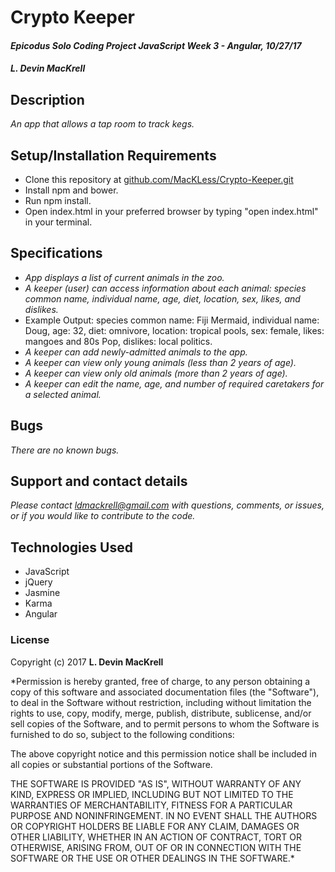# Crypto Keeper

#### _Epicodus Solo Coding Project JavaScript Week 3 - Angular, 10/27/17_

#### _**L. Devin MacKrell**_

## Description

_An app that allows a tap room to track kegs._

## Setup/Installation Requirements

* Clone this repository at [github.com/MacKLess/Crypto-Keeper.git](https://github.com/MacKLess/Crypto-Keeper.git)
* Install npm and bower.
* Run npm install.
* Open index.html in your preferred browser by typing "open index.html" in your terminal.

## Specifications

* _App displays a list of current animals in the zoo._
* _A keeper (user) can access information about each animal: species common name, individual name, age, diet, location, sex, likes, and dislikes._
* Example Output: species common name: Fiji Mermaid, individual name: Doug, age: 32, diet: omnivore, location: tropical pools, sex: female, likes: mangoes and 80s Pop, dislikes: local politics.
* _A keeper can add newly-admitted animals to the app._
* _A keeper can view only young animals (less than 2 years of age)._
* _A keeper can view only old animals (more than 2 years of age)._
* _A keeper can edit the name, age, and number of required caretakers for a selected animal._

<!-- ## Further Exploration

* _Additional functionality that I'd like to include with more time:_
* Age calculators for all 7 planets (including Pluto).
* Health factors that can impact longevity like smoking, inactivity, persistent health conditions.
* Effects of pressure and other factors that impact longevity known to be present as differing planetary conditions (temperature, atmospheric conditions, etc.). -->

## Bugs

_There are no known bugs._

## Support and contact details

_Please contact [ldmackrell@gmail.com](mailto:ldmackrell@gmail.com) with questions, comments, or issues, or if you would like to contribute to the code._

## Technologies Used

* JavaScript
* jQuery
* Jasmine
* Karma
* Angular

### License

Copyright (c) 2017 **L. Devin MacKrell**

*Permission is hereby granted, free of charge, to any person obtaining a copy
of this software and associated documentation files (the "Software"), to deal
in the Software without restriction, including without limitation the rights
to use, copy, modify, merge, publish, distribute, sublicense, and/or sell
copies of the Software, and to permit persons to whom the Software is
furnished to do so, subject to the following conditions:

The above copyright notice and this permission notice shall be included in all
copies or substantial portions of the Software.

THE SOFTWARE IS PROVIDED "AS IS", WITHOUT WARRANTY OF ANY KIND, EXPRESS OR
IMPLIED, INCLUDING BUT NOT LIMITED TO THE WARRANTIES OF MERCHANTABILITY,
FITNESS FOR A PARTICULAR PURPOSE AND NONINFRINGEMENT. IN NO EVENT SHALL THE
AUTHORS OR COPYRIGHT HOLDERS BE LIABLE FOR ANY CLAIM, DAMAGES OR OTHER
LIABILITY, WHETHER IN AN ACTION OF CONTRACT, TORT OR OTHERWISE, ARISING FROM,
OUT OF OR IN CONNECTION WITH THE SOFTWARE OR THE USE OR OTHER DEALINGS IN THE
SOFTWARE.*
